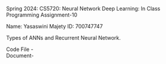 Spring 2024: CS5720: Neural Network Deep Learning: In Class Programming Assignment-10

Name: Yasaswini Majety ID: 700747747

Types of ANNs and Recurrent Neural Network.

Code File -  
Document-
